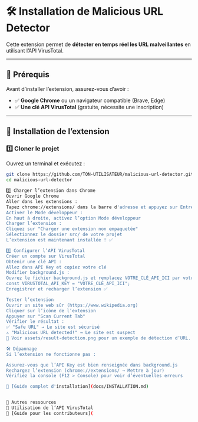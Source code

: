 # 🛠 Installation de Malicious URL Detector

Cette extension permet de **détecter en temps réel les URL malveillantes** en utilisant l’API VirusTotal.

---

## 📌 Prérequis
Avant d’installer l’extension, assurez-vous d’avoir :
- ✅ **Google Chrome** ou un navigateur compatible (Brave, Edge)
- ✅ **Une clé API VirusTotal** (gratuite, nécessite une inscription)

---

## 🔧 **Installation de l’extension**
### **1️⃣ Cloner le projet**
Ouvrez un terminal et exécutez :
```bash
git clone https://github.com/TON-UTILISATEUR/malicious-url-detector.git
cd malicious-url-detector

2️⃣ Charger l’extension dans Chrome
Ouvrir Google Chrome
Aller dans les extensions :
Tapez chrome://extensions/ dans la barre d'adresse et appuyez sur Entrée
Activer le Mode développeur :
En haut à droite, activez l’option Mode développeur
Charger l’extension :
Cliquez sur "Charger une extension non empaquetée"
Sélectionnez le dossier src/ de votre projet
L’extension est maintenant installée ! ✅

3️⃣ Configurer l’API VirusTotal
Créer un compte sur VirusTotal
Obtenir une clé API :
Allez dans API Key et copiez votre clé
Modifier background.js :
Ouvrez le fichier background.js et remplacez VOTRE_CLÉ_API_ICI par votre clé API :
const VIRUSTOTAL_API_KEY = "VOTRE_CLÉ_API_ICI";
Enregistrer et recharger l’extension ✅

Tester l’extension
Ouvrir un site web sûr (https://www.wikipedia.org)
Cliquer sur l’icône de l’extension
Appuyer sur "Scan Current Tab"
Vérifier le résultat :
✅ "Safe URL" → Le site est sécurisé
⚠️ "Malicious URL detected!" → Le site est suspect
📸 Voir assets/result-detection.png pour un exemple de détection d’URL.

🛠 Dépannage
Si l’extension ne fonctionne pas :

Assurez-vous que l’API Key est bien renseignée dans background.js
Rechargez l’extension (chrome://extensions/ → Mettre à jour)
Vérifiez la console (F12 > Console) pour voir d’éventuelles erreurs

📖 [Guide complet d'installation](docs/INSTALLATION.md)


📖 Autres ressources
📌 Utilisation de l’API VirusTotal
📌 [Guide pour les contributeurs](
